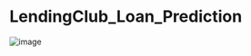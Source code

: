 # LendingClub_Loan_Prediction
![image](https://user-images.githubusercontent.com/97312018/184991173-ae96bf7f-f3d8-4d25-9c21-1e57e6d9362a.png)
